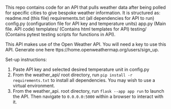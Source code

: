 This repo contains code for an API that pulls weather data after being polled for specific cities to give bespoke weather information. It is structured as:
readme.md (this file)
requirements.txt (all dependencies for API to run)
config.py (configuration file for API key and temperature units)
app.py (Main file. API code)
templates/ (Contains html templates for API)
testing/ (Contains pytest testing scripts for functions in API).

This API makes use of the Open Weather API. You will need a key to use this API. Generate one here ttps://home.openweathermap.org/users/sign_up.

Set-up instructions:
1) Paste API key and selected desired temperature unit in config.py
2) From the weather_api/ root directory, run `pip install -r requirements.txt` to install all dependencies. You may wish to use a virtual environment. 
3) From the weather_api. root directory, run `flask --app app run` to launch the API. Then navigate to `0.0.0.0:5000` within a browser to interact with it. 